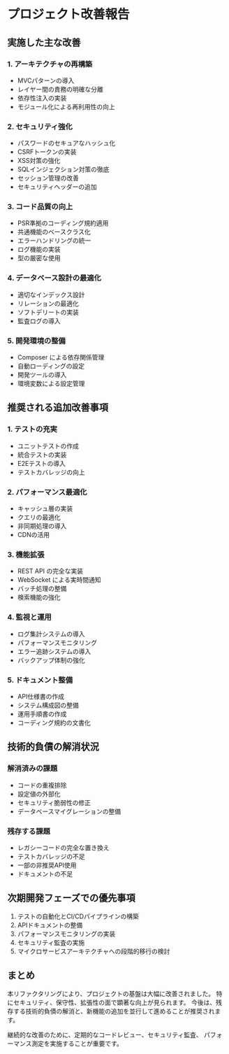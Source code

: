 # プロジェクト改善報告

## 実施した主な改善

### 1. アーキテクチャの再構築
- MVCパターンの導入
- レイヤー間の責務の明確な分離
- 依存性注入の実装
- モジュール化による再利用性の向上

### 2. セキュリティ強化
- パスワードのセキュアなハッシュ化
- CSRFトークンの実装
- XSS対策の強化
- SQLインジェクション対策の徹底
- セッション管理の改善
- セキュリティヘッダーの追加

### 3. コード品質の向上
- PSR準拠のコーディング規約適用
- 共通機能のベースクラス化
- エラーハンドリングの統一
- ログ機能の実装
- 型の厳密な使用

### 4. データベース設計の最適化
- 適切なインデックス設計
- リレーションの最適化
- ソフトデリートの実装
- 監査ログの導入

### 5. 開発環境の整備
- Composer による依存関係管理
- 自動ローディングの設定
- 開発ツールの導入
- 環境変数による設定管理

## 推奨される追加改善事項

### 1. テストの充実
- ユニットテストの作成
- 統合テストの実装
- E2Eテストの導入
- テストカバレッジの向上

### 2. パフォーマンス最適化
- キャッシュ層の実装
- クエリの最適化
- 非同期処理の導入
- CDNの活用

### 3. 機能拡張
- REST API の完全な実装
- WebSocket による実時間通知
- バッチ処理の整備
- 検索機能の強化

### 4. 監視と運用
- ログ集計システムの導入
- パフォーマンスモニタリング
- エラー追跡システムの導入
- バックアップ体制の強化

### 5. ドキュメント整備
- API仕様書の作成
- システム構成図の整備
- 運用手順書の作成
- コーディング規約の文書化

## 技術的負債の解消状況

### 解消済みの課題
- コードの重複排除
- 設定値の外部化
- セキュリティ脆弱性の修正
- データベースマイグレーションの整備

### 残存する課題
- レガシーコードの完全な置き換え
- テストカバレッジの不足
- 一部の非推奨API使用
- ドキュメントの不足

## 次期開発フェーズでの優先事項

1. テストの自動化とCI/CDパイプラインの構築
2. APIドキュメントの整備
3. パフォーマンスモニタリングの実装
4. セキュリティ監査の実施
5. マイクロサービスアーキテクチャへの段階的移行の検討

## まとめ

本リファクタリングにより、プロジェクトの基盤は大幅に改善されました。
特にセキュリティ、保守性、拡張性の面で顕著な向上が見られます。
今後は、残存する技術的負債の解消と、新機能の追加を並行して進めることが推奨されます。

継続的な改善のために、定期的なコードレビュー、セキュリティ監査、
パフォーマンス測定を実施することが重要です。